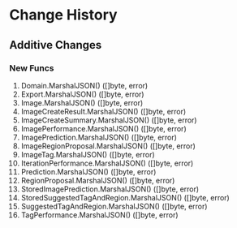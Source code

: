 # Change History

## Additive Changes

### New Funcs

1. Domain.MarshalJSON() ([]byte, error)
1. Export.MarshalJSON() ([]byte, error)
1. Image.MarshalJSON() ([]byte, error)
1. ImageCreateResult.MarshalJSON() ([]byte, error)
1. ImageCreateSummary.MarshalJSON() ([]byte, error)
1. ImagePerformance.MarshalJSON() ([]byte, error)
1. ImagePrediction.MarshalJSON() ([]byte, error)
1. ImageRegionProposal.MarshalJSON() ([]byte, error)
1. ImageTag.MarshalJSON() ([]byte, error)
1. IterationPerformance.MarshalJSON() ([]byte, error)
1. Prediction.MarshalJSON() ([]byte, error)
1. RegionProposal.MarshalJSON() ([]byte, error)
1. StoredImagePrediction.MarshalJSON() ([]byte, error)
1. StoredSuggestedTagAndRegion.MarshalJSON() ([]byte, error)
1. SuggestedTagAndRegion.MarshalJSON() ([]byte, error)
1. TagPerformance.MarshalJSON() ([]byte, error)
